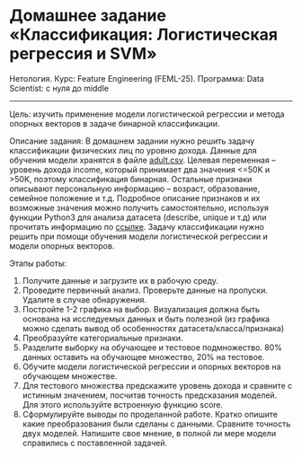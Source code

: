 # Домашнее задание «Классификация: Логистическая регрессия и SVM»
Нетология. Курс: Feature Engineering (FEML-25). Программа: Data Scientist: с нуля до middle
___

Цель: изучить применение модели логистической регрессии и метода опорных векторов в задаче бинарной классификации.

Описание задания:
В домашнем задании нужно решить задачу классификации физических лиц по уровню дохода. Данные для обучения модели хранятся в файле [adult.csv](https://github.com/great-cornxolio/FEML-25-HW-01/blob/main/adult.csv).
Целевая переменная – уровень дохода income, который принимает два значения <=50K и >50K, поэтому классификация бинарная. Остальные признаки описывают персональную информацию – возраст, образование, семейное положение и т.д. Подробное описание признаков и их возможные значения можно получить самостоятельно, используя функции Python3 для анализа датасета (describe, unique и т.д) или прочитать информацию по [ссылке](https://www.cs.toronto.edu/~delve/data/adult/adultDetail.html).
Задачу классификации нужно решить при помощи обучения модели логистической регрессии и модели опорных векторов.

Этапы работы:
1. Получите данные и загрузите их в рабочую среду.
2. Проведите первичный анализ.
Проверьте данные на пропуски. Удалите в случае обнаружения.
3. Постройте 1-2 графика на выбор. Визуализация должна быть основана на исследуемых данных и быть полезной (из графика можно сделать вывод об особенностях датасета/класса/признака)
4. Преобразуйте категориальные признаки.
5. Разделите выборку на обучающее и тестовое подмножество. 80% данных оставить на обучающее множество, 20% на тестовое.
6. Обучите модели логистической регрессии и опорных векторов на обучающем множестве.
7. Для тестового множества предскажите уровень дохода и сравните с истинным значением, посчитав точность предсказания моделей. Для этого используйте встроенную функцию score.
8. Сформулируйте выводы по проделанной работе.
Кратко опишите какие преобразования были сделаны с данными.
Сравните точность двух моделей.
Напишите свое мнение, в полной ли мере модели справились с поставленной задачей.
